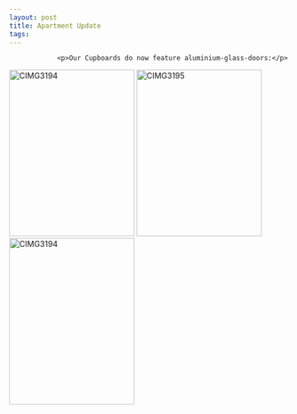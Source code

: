 ```yaml
---
layout: post
title: Apartment Update
tags:
---
```



                <p>Our Cupboards do now feature aluminium-glass-doors:</p>
<p><a href="/uploads/2009/06/CIMG3194.jpg"><img class="alignnone size-medium wp-image-4730" title="CIMG3194" src="/uploads/2009/06/CIMG3194-225x300.jpg" alt="CIMG3194" width="225" height="300" /></a> <a href="/uploads/2009/06/CIMG3195.jpg"><img class="alignnone size-medium wp-image-4731" title="CIMG3195" src="/uploads/2009/06/CIMG3195-225x300.jpg" alt="CIMG3195" width="225" height="300" /></a> <a href="/uploads/2009/06/CIMG3194.jpg"><img class="alignnone size-medium wp-image-4730" title="CIMG3194" src="/uploads/2009/06/CIMG3194-225x300.jpg" alt="CIMG3194" width="225" height="300" /></a></p>
